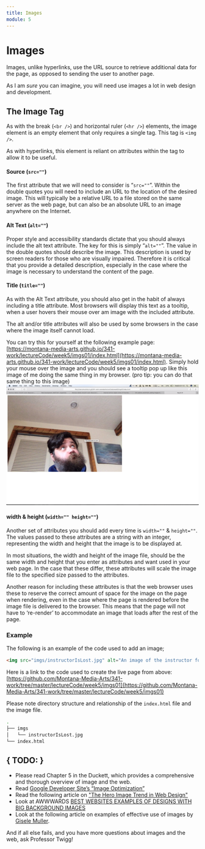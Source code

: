 ```yaml
---
title: Images
module: 5
---
```


# Images
Images, unlike hyperlinks, use the URL source to retrieve additional data for the page, as opposed to sending the user to another page.

As I am _sure_ you can imagine, you will need use images a lot in web design and development.

## The Image Tag

As with the break (`<br />`) and horizontal ruler (`<hr />`) elements, the image element is an empty element that only requires a single tag. This tag is `<img />`.

As with hyperlinks, this element is reliant on attributes within the tag to allow it to be useful.

#### Source (`src=""`)

The first attribute that we will need to consider is “`src=""`”. Within the double quotes you will need to include an URL to the location of the desired image. This will typically be a relative URL to a file stored on the same server as the web page, but can also be an absolute URL to an image anywhere on the Internet.

#### Alt Text (`alt=""`)

Proper style and accessibility standards dictate that you should always include the alt text attribute. The key for this is simply “`alt=""`”. The value in the double quotes should describe the image. This description is used by screen readers for those who are visually impaired. Therefore it is critical that you provide a detailed description, especially in the case where the image is necessary to understand the content of the page.

#### Title (`title=""`)

As with the Alt Text attribute, you should also get in the habit of always including a title attribute. Most browsers will display this text as a tooltip, when a user hovers their mouse over am image with the included attribute.

The alt and/or title attributes will also be used by some browsers in the case where the image itself cannot load.

You can try this for yourself at the following example page: [https://montana-media-arts.github.io/341-work/lectureCode/week5/imgs01/index.html](https://montana-media-arts.github.io/341-work/lectureCode/week5/imgs01/index.html). Simply hold your mouse over the image and you should see a tooltip pop up like this image of me doing the same thing in my browser. (pro tip: you can do that same thing to this image) ![Example of image title attribute showing up as a tooltip](../imgs/imageToolTip.png "The Instructor is Lost...")

#### width & height (`width="" height=""`)

Another set of attributes you should add every time is `width=""` & `height=""`. The values passed to these attributes are a string with an integer, representing the width and height that the image is to be displayed at.

In most situations, the width and height of the image file, should be the same width and height that you enter as attributes and want used in your web page. In the case that these differ, these attributes will scale the image file to the specified size passed to the attributes.

Another reason for including these attributes is that the web browser uses these to reserve the correct amount of space for the image on the page when rendering, even in the case where the page is rendered before the image file is delivered to the browser. This means that the page will not have to ‘re-render’ to accommodate an image that loads after the rest of the page.

### Example

The following is an example of the code used to add an image;

```html
<img src="imgs/instructorIsLost.jpg" alt="An image of the instructor for mart341, staring lost, into space." title="The Instructor Is Lost" width="800" height="533" />
```

Here is a link to the code used to create the live page from above: [https://github.com/Montana-Media-Arts/341-work/tree/master/lectureCode/week5/imgs01](https://github.com/Montana-Media-Arts/341-work/tree/master/lectureCode/week5/imgs01)

Please note directory structure and relationship of the `index.html` file and the image file.

```bash
.
├── imgs
│   └── instructorIsLost.jpg
└── index.html
```


## { TODO: }

- Please read Chapter 5 in the Duckett, which provides a comprehensive and thorough overview of image and the web.
- Read [Google Developer Site’s “Image Optimization”](https://developers.google.com/web/fundamentals/performance/optimizing-content-efficiency/image-optimization)
- Read the following article on ["The Hero Image Trend in Web Design"](https://envato.com/blog/exploring-hero-image-trend-web-design/)
- Look at AWWWARDS [BEST WEBSITES EXAMPLES OF DESIGNS WITH BIG BACKGROUND IMAGES](http://www.awwwards.com/websites/big-background-images/)
- Look at the following article on examples of effective use of images by [Gisele Muller](https://webdesignledger.com/20-examples-of-effective-image-usage-in-web-design/).

And if all else fails, and you have more questions about images and the web, ask Professor Twigg!
